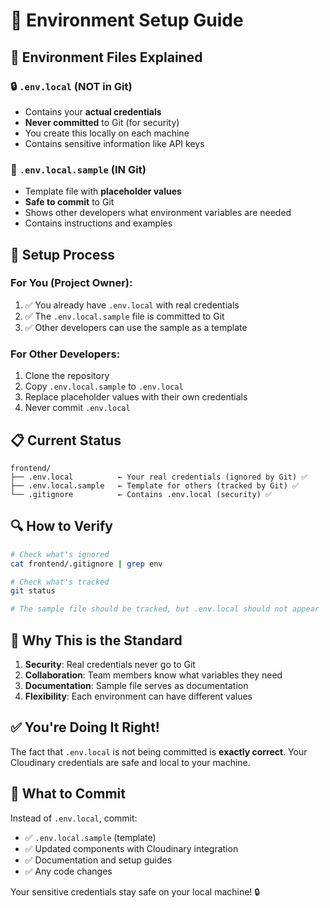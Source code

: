 # 🔧 Environment Setup Guide

## 📁 Environment Files Explained

### 🔒 **`.env.local` (NOT in Git)**
- Contains your **actual credentials**
- **Never committed** to Git (for security)
- You create this locally on each machine
- Contains sensitive information like API keys

### 📝 **`.env.local.sample` (IN Git)**
- Template file with **placeholder values**
- **Safe to commit** to Git
- Shows other developers what environment variables are needed
- Contains instructions and examples

## 🚀 **Setup Process**

### **For You (Project Owner):**
1. ✅ You already have `.env.local` with real credentials
2. ✅ The `.env.local.sample` file is committed to Git
3. ✅ Other developers can use the sample as a template

### **For Other Developers:**
1. Clone the repository
2. Copy `.env.local.sample` to `.env.local`
3. Replace placeholder values with their own credentials
4. Never commit `.env.local`

## 📋 **Current Status**

```
frontend/
├── .env.local          ← Your real credentials (ignored by Git) ✅
├── .env.local.sample   ← Template for others (tracked by Git) ✅
└── .gitignore          ← Contains .env.local (security) ✅
```

## 🔍 **How to Verify**

```bash
# Check what's ignored
cat frontend/.gitignore | grep env

# Check what's tracked
git status

# The sample file should be tracked, but .env.local should not appear
```

## 🎯 **Why This is the Standard**

1. **Security**: Real credentials never go to Git
2. **Collaboration**: Team members know what variables they need
3. **Documentation**: Sample file serves as documentation
4. **Flexibility**: Each environment can have different values

## ✅ **You're Doing It Right!**

The fact that `.env.local` is not being committed is **exactly correct**. Your Cloudinary credentials are safe and local to your machine.

## 🚀 **What to Commit**

Instead of `.env.local`, commit:
- ✅ `.env.local.sample` (template)
- ✅ Updated components with Cloudinary integration
- ✅ Documentation and setup guides
- ✅ Any code changes

Your sensitive credentials stay safe on your local machine! 🔒